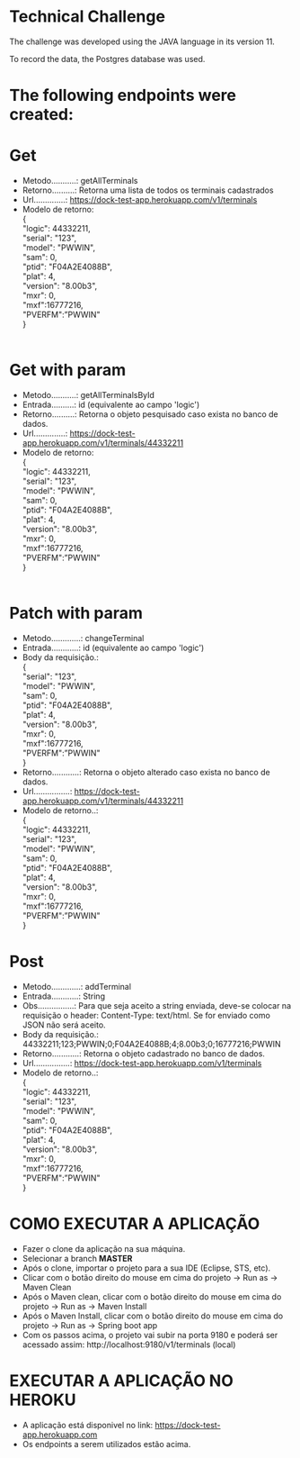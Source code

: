 # Technical Challenge
The challenge was developed using the JAVA language in its version 11.

To record the data, the Postgres database was used. 

# The following endpoints were created:<br />
# Get<br />
  - Metodo...........: getAllTerminals<br />
  - Retorno..........: Retorna uma lista de todos os terminais cadastrados<br />
  - Url..............: https://dock-test-app.herokuapp.com/v1/terminals<br />
  - Modelo de retorno:<br />
      {<br />
        "logic": 44332211,<br />
        "serial": "123",<br />
        "model": "PWWIN",<br />
        "sam": 0,<br />
        "ptid": "F04A2E4088B",<br />
        "plat": 4,<br />
        "version": "8.00b3",<br />
        "mxr": 0,<br />
        "mxf":16777216,<br />
        "PVERFM":”PWWIN"<br />
      }<br />
      <br />
# Get with param<br />
  - Metodo...........: getAllTerminalsById<br />
  - Entrada..........: id (equivalente ao campo 'logic')<br />
  - Retorno..........: Retorna o objeto pesquisado caso exista no banco de dados.<br />
  - Url..............: https://dock-test-app.herokuapp.com/v1/terminals/44332211<br />
  - Modelo de retorno:<br />
      {<br />
        "logic": 44332211,<br />
        "serial": "123",<br />
        "model": "PWWIN",<br />
        "sam": 0,<br />
        "ptid": "F04A2E4088B",<br />
        "plat": 4,<br />
        "version": "8.00b3",<br />
        "mxr": 0,<br />
        "mxf":16777216,<br />
        "PVERFM":”PWWIN"<br />
      }<br />
      <br />
# Patch with param<br />
  - Metodo.............: changeTerminal<br />
  - Entrada............: id (equivalente ao campo 'logic')<br />
  - Body da requisição.:<br />
      {<br />
        "serial": "123",<br />
        "model": "PWWIN",<br />
        "sam": 0,<br />
        "ptid": "F04A2E4088B",<br />
        "plat": 4,<br />
        "version": "8.00b3",<br />
        "mxr": 0,<br />
        "mxf":16777216,<br />
        "PVERFM":”PWWIN"<br />
      }<br />
  - Retorno............: Retorna o objeto alterado caso exista no banco de dados.<br />
  - Url................: https://dock-test-app.herokuapp.com/v1/terminals/44332211<br />
  - Modelo de retorno..:<br />
      {<br />
        "logic": 44332211,<br />
        "serial": "123",<br />
        "model": "PWWIN",<br />
        "sam": 0,<br />
        "ptid": "F04A2E4088B",<br />
        "plat": 4,<br />
        "version": "8.00b3",<br />
        "mxr": 0,<br />
        "mxf":16777216,<br />
        "PVERFM":”PWWIN"<br />
      }<br />
# Post<br />
  - Metodo.............: addTerminal<br />
  - Entrada............: String
  - Obs................: Para que seja aceito a string enviada, deve-se colocar na requisição o header: Content-Type: text/html. Se for enviado como JSON não será aceito.
  - Body da requisição.: 44332211;123;PWWIN;0;F04A2E4088B;4;8.00b3;0;16777216;PWWIN<br />
  - Retorno............: Retorna o objeto cadastrado no banco de dados.<br />
  - Url................: https://dock-test-app.herokuapp.com/v1/terminals<br />
  - Modelo de retorno..:<br />
      {<br />
        "logic": 44332211,<br />
        "serial": "123",<br />
        "model": "PWWIN",<br />
        "sam": 0,<br />
        "ptid": "F04A2E4088B",<br />
        "plat": 4,<br />
        "version": "8.00b3",<br />
        "mxr": 0,<br />
        "mxf":16777216,<br />
        "PVERFM":”PWWIN"<br />
      }<br />
# COMO EXECUTAR A APLICAÇÃO<br />
- Fazer o clone da aplicação na sua máquina.
- Selecionar a branch <b>MASTER</b>
- Após o clone, importar o projeto para a sua IDE (Eclipse, STS, etc).
- Clicar com o botão direito do mouse em cima do projeto -> Run as -> Maven Clean
- Após o Maven clean, clicar com o botão direito do mouse em cima do projeto -> Run as -> Maven Install
- Após o Maven Install, clicar com o botão direito do mouse em cima do projeto -> Run as -> Spring boot app
- Com os passos acima, o projeto vai subir na porta 9180 e poderá ser acessado assim: http://localhost:9180/v1/terminals (local)

# EXECUTAR A APLICAÇÃO NO HEROKU
- A aplicação está disponivel no link: https://dock-test-app.herokuapp.com 
- Os endpoints a serem utilizados estão acima.
